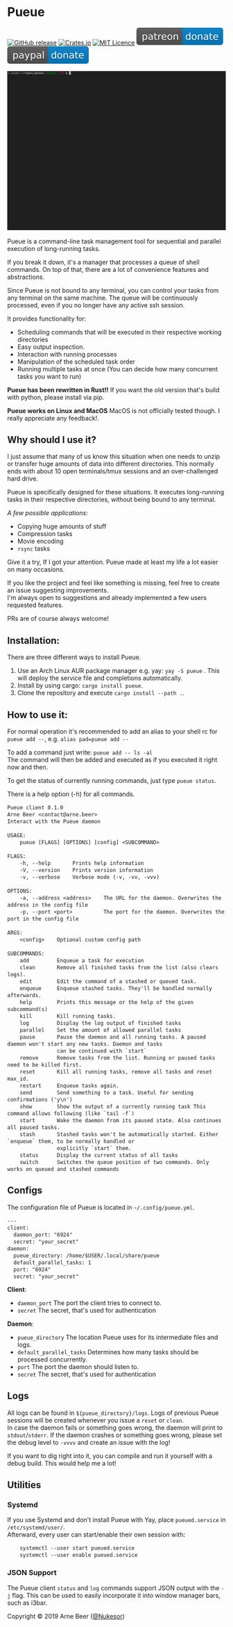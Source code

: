 # Pueue

[![GitHub release](https://img.shields.io/github/v/tag/nukesor/pueue.svg)](https://github.com/nukesor/pueue/releases/latest)
[![Crates.io](https://img.shields.io/crates/v/pueue)](https://crates.io/crates/pueue)
[![MIT Licence](https://img.shields.io/pypi/l/pueue.svg)](https://github.com/Nukesor/pueue/blob/master/LICENSE)
[![Patreon](https://github.com/Nukesor/images/blob/master/patreon-donate-blue.svg)](https://www.patreon.com/nukesor)
[![Paypal](https://github.com/Nukesor/images/blob/master/paypal-donate-blue.svg)](https://www.paypal.me/arnebeer/)


![Pueue](https://raw.githubusercontent.com/Nukesor/images/master/pueue.gif)

Pueue is a command-line task management tool for sequential and parallel execution of long-running tasks.  

If you break it down, it's a manager that processes a queue of shell commands.
On top of that, there are a lot of convenience features and abstractions.


Since Pueue is not bound to any terminal, you can control your tasks from any terminal on the same machine.
The queue will be continuously processed, even if you no longer have any active ssh session.

It provides functionality for:
- Scheduling commands that will be executed in their respective working directories
- Easy output inspection.
- Interaction with running processes
- Manipulation of the scheduled task order
- Running multiple tasks at once (You can decide how many concurrent tasks you want to run)

**Pueue has been rewritten in Rust!!** If you want the old version that's build with python, please install via pip.

**Pueue works on Linux and MacOS** MacOS is not officially tested though. I really appreciate any feedback!.

## Why should I use it?

I just assume that many of us know this situation when one needs to unzip or transfer huge amounts of data into different directories.
This normally ends with about 10 open terminals/tmux sessions and an over-challenged hard drive.

Pueue is specifically designed for these situations. It executes long-running tasks in their respective directories, without being bound to any terminal.  

*A few possible applications:*
- Copying huge amounts of stuff
- Compression tasks
- Movie encoding
- `rsync` tasks

Give it a try, If I got your attention.
Pueue made at least my life a lot easier on many occasions.

If you like the project and feel like something is missing, feel free to create an issue suggesting improvements.  
I'm always open to suggestions and already implemented a few users requested features.

PRs are of course always welcome!

## Installation:

There are three different ways to install Pueue.

1. Use an Arch Linux AUR package manager e.g. yay: `yay -S pueue` . This will deploy the service file and completions automatically.
2. Install by using cargo: `cargo install pueue`.
3. Clone the repository and execute `cargo install --path .`.

## How to use it:

For normal operation it's recommended to add an alias to your shell rc for `pueue add --`, e.g. `alias pad=pueue add --`

To add a command just write: `pueue add -- ls -al`  
The command will then be added and executed as if you executed it right now and then.

To get the status of currently running commands, just type `pueue status`.

There is a help option (-h) for all commands.
```
Pueue client 0.1.0
Arne Beer <contact@arne.beer>
Interact with the Pueue daemon

USAGE:
    pueue [FLAGS] [OPTIONS] [config] <SUBCOMMAND>

FLAGS:
    -h, --help       Prints help information
    -V, --version    Prints version information
    -v, --verbose    Verbose mode (-v, -vv, -vvv)

OPTIONS:
    -a, --address <address>    The URL for the daemon. Overwrites the address in the config file
    -p, --port <port>          The port for the daemon. Overwrites the port in the config file

ARGS:
    <config>    Optional custom config path

SUBCOMMANDS:
    add         Enqueue a task for execution
    clean       Remove all finished tasks from the list (also clears logs).
    edit        Edit the command of a stashed or queued task.
    enqueue     Enqueue stashed tasks. They'll be handled normally afterwards.
    help        Prints this message or the help of the given subcommand(s)
    kill        Kill running tasks.
    log         Display the log output of finished tasks
    parallel    Set the amount of allowed parallel tasks
    pause       Pause the daemon and all running tasks. A paused daemon won't start any new tasks. Daemon and tasks
                can be continued with `start`
    remove      Remove tasks from the list. Running or paused tasks need to be killed first.
    reset       Kill all running tasks, remove all tasks and reset max_id.
    restart     Enqueue tasks again.
    send        Send something to a task. Useful for sending confirmations ('y\n')
    show        Show the output of a currently running task This command allows following (like `tail -f`)
    start       Wake the daemon from its paused state. Also continues all paused tasks.
    stash       Stashed tasks won't be automatically started. Either `enqueue` them, to be normally handled or
                explicitly `start` them.
    status      Display the current status of all tasks
    switch      Switches the queue position of two commands. Only works on queued and stashed commands
```

## Configs

The configuration file of Pueue is located in `~/.config/pueue.yml`.

```
---
client:
  daemon_port: "6924"
  secret: "your_secret"
daemon:
  pueue_directory: /home/$USER/.local/share/pueue
  default_parallel_tasks: 1
  port: "6924"
  secret: "your_secret"
```
**Client**: 
- `daemon_port` The port the client tries to connect to.  
- `secret` The secret, that's used for authentication

**Daemon**: 
- `pueue_directory` The location Pueue uses for its intermediate files and logs.
- `default_parallel_tasks` Determines how many tasks should be processed concurrently.  
- `port` The port the daemon should listen to.  
- `secret` The secret, that's used for authentication


## Logs 

All logs can be found in `${pueue_directory}/logs`.
Logs of previous Pueue sessions will be created whenever you issue a `reset` or `clean`.  
In case the daemon fails or something goes wrong, the daemon will print to `stdout`/`stderr`.
If the daemon crashes or something goes wrong, please set the debug level to `-vvvv` and create an issue with the log!

If you want to dig right into it, you can compile and run it yourself with a debug build.
This would help me a lot!


## Utilities

### Systemd
If you use Systemd and don't install Pueue with Yay, place `pueued.service` in `/etc/systemd/user/`.  
Afterward, every user can start/enable their own session with:  

        systemctl --user start pueued.service
        systemctl --user enable pueued.service

### JSON Support

The Pueue client `status` and `log` commands support JSON output with the `-j` flag.
This can be used to easily incorporate it into window manager bars, such as i3bar.


Copyright &copy; 2019 Arne Beer ([@Nukesor](https://github.com/Nukesor))
